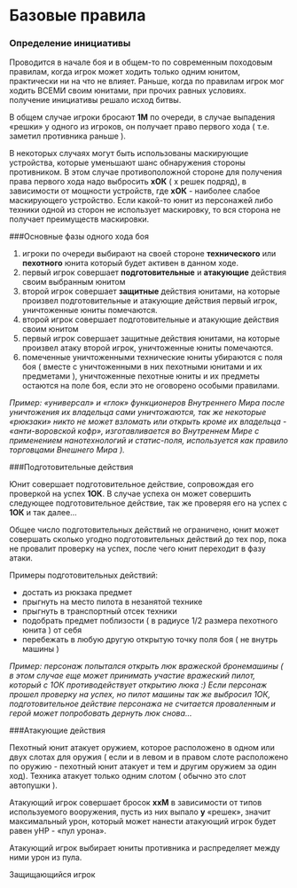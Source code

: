 # Базовые правила

### Определение инициативы
Проводится в начале боя и в общем-то по современным походовым правилам, когда игрок может ходить только одним юнитом, практически ни на что не влияет. Раньше, когда по правилам игрок мог ходить ВСЕМИ своим юнитами, при прочих равных условиях. получение инициативы решало исход битвы.

В общем случае игроки бросают **1М** по очереди, в случае выпадения «решки» у одного из игроков, он получает право первого хода ( т.е. заметил противника раньше ).

В некоторых случаях могут быть использованы маскирующие устройства, которые уменьшают шанс обнаружения стороны противником. В этом случае противоположной стороне для получения права первого хода надо выбросить **xОК** ( х решек подряд), в зависимости от мощности устройств, где **xОК** - наиболее слабое маскирующего устройство. Если какой-то юнит из персонажей либо техники одной из сторон не использует маскировку, то вся сторона не получает преимуществ маскировки.

###Основные фазы одного хода боя

1. игроки по очереди выбирают на своей стороне **технического** или **пехотного** юнита который будет активен в данном ходе.
1. первый игрок совершает **подготовительные** и **атакующие** действия своим выбранным юнитом
1. второй игрок совершает **защитные** действия юнитами, на которые произвел подготовительные и атакующие действия первый игрок, уничтоженные юниты помечаются.
1. второй игрок совершает подготовительные и атакующие действия своим юнитом
1. первый игрок совершает защитные действия юнитами, на которые произвел атаку второй игрок, уничтоженные юниты помечаются.
1. помеченные уничтоженными технические юниты убираются с поля боя ( вместе с уничтоженными в них пехотными юнитами и их предметами ), уничтоженные пехотные юниты и их предметы остаются на поле боя, если это не оговорено особыми правилами.

*Пример: «универсал» и «глок» функционеров Внутреннего Мира после уничтожения их владельца сами уничтожаются, так же некоторые «рюкзаки» никто не может взломать или открыть кроме их владельца - «анти-воровской кофр», изготавливается во Внутреннем Мире с применением нанотехнологий и статис-поля, используется как правило торговцами Внешнего Мира ).*

###Подготовительные действия

Юнит совершает подготовительное действие, сопровождая его проверкой на успех **1ОК**. В случае успеха он может совершить следующее подготовительное действие, так же проверяя его на успех с **1ОК** и так далее...

Общее число подготовительных действий не ограничено, юнит может совершать сколько угодно подготовительных действий до тех пор, пока не провалит проверку на успех, после чего юнит переходит в фазу атаки.

Примеры подготовительных действий:
* достать из рюкзака предмет
* прыгнуть на место пилота в незанятой технике
* прыгнуть в транспортный отсек техники
* подобрать предмет поблизости ( в радиусе 1/2 размера пехотного юнита ) от себя
* перебежать в любую другую открытую точку поля боя ( не внутрь машины )

*Пример: персонаж попытался открыть люк вражеской бронемашины ( в этом случае еще может принимать участие вражеский пилот, который с 1ОК противодействует открытию люка :) Если персонаж прошел проверку на успех, но пилот машины так же выбросил 1ОК, подготовительное действие персонажа не считается проваленным и герой может попробовать дернуть люк снова…*

###Атакующие действия

Пехотный юнит атакует оружием, которое расположено в одном или двух слотах для оружия ( если и в левом и в правом слоте расположено по оружию - пехотный юнит атакует и тем и другим оружием за один ход). Техника атакует только одним слотом ( обычно это слот автопушки ).

Атакующий игрок совершает бросок **xxM** в зависимости от типов используемого вооружения, пусть из них выпало **y** «решек», значит максимальный урон, который может нанести атакующий игрок будет равен yHP - «пул урона».

Атакующий игрок выбирает юниты противника и распределяет между ними урон из пула.

Защищающийся игрок 